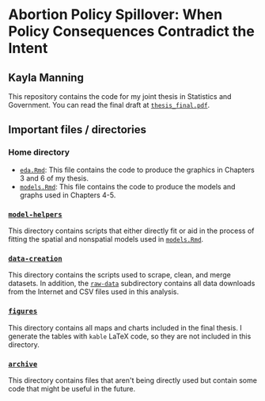 # Abortion Policy Spillover: When Policy Consequences Contradict the Intent
## Kayla Manning

This repository contains the code for my joint thesis in Statistics and Government. You can read the final draft at [`thesis_final.pdf`](thesis_final.pdf).

## Important files / directories

### Home directory
- [`eda.Rmd`](eda.Rmd): This file contains the code to produce the graphics in Chapters 3 and 6 of my thesis.
- [`models.Rmd`](models.Rmd): This file contains the code to produce the models and graphs used in Chapters 4-5.

### [`model-helpers`](model-helpers)
This directory contains scripts that either directly fit or aid in the process of fitting the spatial and nonspatial models used in [`models.Rmd`](models.Rmd).

### [`data-creation`](data-creation)
This directory contains the scripts used to scrape, clean, and merge datasets. In addition, the [`raw-data`](data-creation/raw-data) subdirectory contains all data downloads from the Internet and CSV files used in this analysis.

### [`figures`](figures)
This directory contains all maps and charts included in the final thesis. I generate the tables with `kable` LaTeX code, so they are not included in this directory.

### [`archive`](archive)
This directory contains files that aren't being directly used but contain some code that might be useful in the future.


